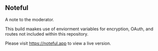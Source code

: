 ## Noteful 

A note to the moderator.

This build maakes use of enviorment variables for encryption, OAuth, and routes not included within this repository.

Please visit https://noteful.app to view a live version. 
